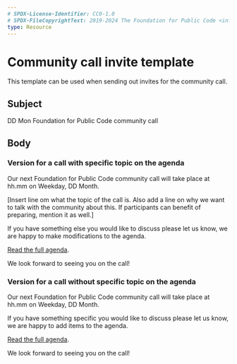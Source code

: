 ```yaml
---
# SPDX-License-Identifier: CC0-1.0
# SPDX-FileCopyrightText: 2019-2024 The Foundation for Public Code <info@publiccode.net>
type: Resource
---
```


# Community call invite template

This template can be used when sending out invites for the community call.

## Subject

DD Mon Foundation for Public Code community call

## Body

### Version for a call with specific topic on the agenda

Our next Foundation for Public Code community call will take place at hh.mm on Weekday, DD Month.

[Insert line om what the topic of the call is.
Also add a line on why we want to talk with the community about this.
If participants can benefit of preparing, mention it as well.]

If you have something else you would like to discuss please let us know, we are happy to make modifications to the agenda.

[Read the full agenda](https://hackmd.io/-OegeqvoThCbAsw3c3gIjw?view).

We look forward to seeing you on the call!

### Version for a call without specific topic on the agenda

Our next Foundation for Public Code community call will take place at hh.mm on Weekday, DD Month.

If you have something specific you would like to discuss please let us know, we are happy to add items to the agenda.

[Read the full agenda](https://hackmd.io/-OegeqvoThCbAsw3c3gIjw?view).

We look forward to seeing you on the call!
